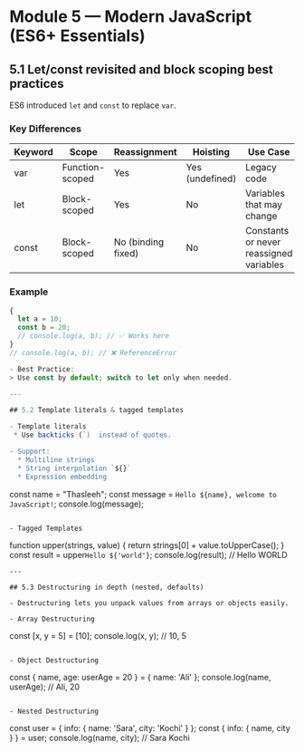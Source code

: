 # Module 5 — Modern JavaScript (ES6+ Essentials)

## 5.1 Let/const revisited and block scoping best practices
ES6 introduced `let` and `const` to replace `var`.

### Key Differences
| Keyword | Scope | Reassignment | Hoisting | Use Case |
|----------|--------|---------------|-----------|-----------|
| var | Function-scoped | Yes | Yes (undefined) | Legacy code |
| let | Block-scoped | Yes | No | Variables that may change |
| const | Block-scoped | No (binding fixed) | No | Constants or never reassigned variables |

### Example
```js
{
  let a = 10;
  const b = 20;
  // console.log(a, b); // ✅ Works here
}
// console.log(a, b); // ❌ ReferenceError

- Best Practice:
> Use const by default; switch to let only when needed.

---

## 5.2 Template literals & tagged templates

- Template literals
 * Use backticks (`)  instead of quotes.

- Support:
  * Multiline strings
  * String interpolation `${}`
  * Expression embedding

```
const name = "Thasleeh";
const message = `Hello ${name}, welcome to JavaScript!`;
console.log(message);

```

- Tagged Templates

```
function upper(strings, value) {
  return strings[0] + value.toUpperCase();
}
const result = upper`Hello ${'world'}`;
console.log(result); // Hello WORLD

```
---

## 5.3 Destructuring in depth (nested, defaults)

- Destructuring lets you unpack values from arrays or objects easily.

- Array Destructuring
```
const [x, y = 5] = [10];
console.log(x, y); // 10, 5

```

- Object Destructuring

```
const { name, age: userAge = 20 } = { name: 'Ali' };
console.log(name, userAge); // Ali, 20

```

- Nested Destructuring
```
const user = { info: { name: 'Sara', city: 'Kochi' } };
const { info: { name, city } } = user;
console.log(name, city); // Sara Kochi

```